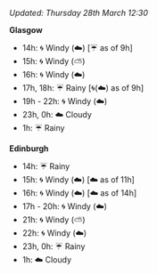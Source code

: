 *Updated: Thursday 28th March 12:30*

**Glasgow**

* 14h: :cyclone: Windy (:cloud:) [:umbrella: as of 9h]
* 15h: :cyclone: Windy (:partly_sunny:)
* 16h: :cyclone: Windy (:cloud:)
* 17h, 18h: :umbrella: Rainy [:cyclone:(:cloud:) as of 9h]
* 19h - 22h: :cyclone: Windy (:cloud:)
* 23h, 0h: :cloud: Cloudy
* 1h: :umbrella: Rainy

**Edinburgh**

* 14h: :umbrella: Rainy
* 15h: :cyclone: Windy (:cloud:) [:cloud: as of 11h]
* 16h: :cyclone: Windy (:cloud:) [:cloud: as of 14h]
* 17h - 20h: :cyclone: Windy (:cloud:)
* 21h: :cyclone: Windy (:partly_sunny:)
* 22h: :cyclone: Windy (:cloud:)
* 23h, 0h: :umbrella: Rainy
* 1h: :cloud: Cloudy
